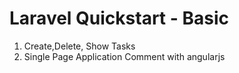 # Laravel Quickstart - Basic


1. Create,Delete, Show Tasks
2. Single Page Application Comment with angularjs
